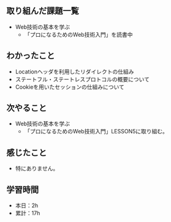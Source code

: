 ## 取り組んだ課題一覧
- Web技術の基本を学ぶ
  - 「プロになるためのWeb技術入門」を読書中

## わかったこと
- Locationヘッダを利用したリダイレクトの仕組み
- ステートフル・ステートレスプロトコルの概要について
- Cookieを用いたセッションの仕組みについて

## 次やること
- Web技術の基本を学ぶ
  - 「プロになるためのWeb技術入門」LESSON5に取り組む。

## 感じたこと
- 特にありません。

## 学習時間
- 本日：2h
- 累計：17h
